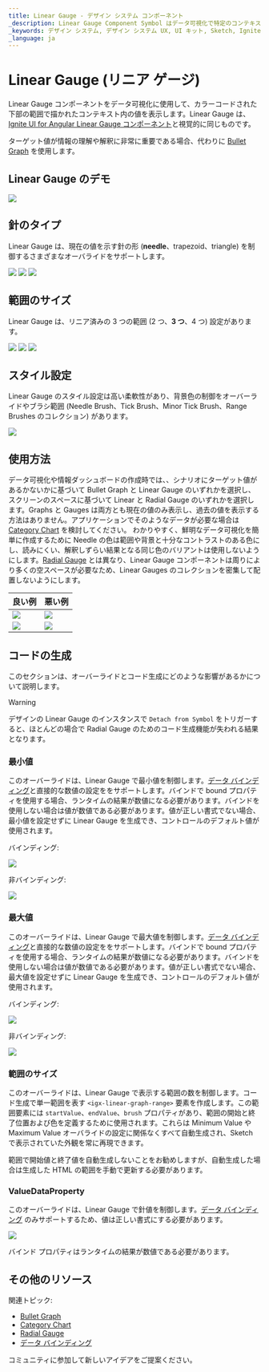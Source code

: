 ```yaml
---
title: Linear Gauge - デザイン システム コンポーネント
_description: Linear Gauge Component Symbol はデータ可視化で特定のコンテキストの値を表示します。
_keywords: デザイン システム, デザイン システム UX, UI キット, Sketch, Ignite UI for Angular, Sketch to Angular, Angular, Angular デザイン システム, Sketch からコードをエクスポート, Angular 用のデザイン キット, Sketch HTML, Sketch to HTML, Sketch UI キット
_language: ja
---
```


# Linear Gauge (リニア ゲージ)

Linear Gauge コンポーネントをデータ可視化に使用して、カラーコードされた下部の範囲で描かれたコンテキスト内の値を表示します。Linear Gauge は、[Ignite UI for Angular Linear Gauge コンポーネント](https://jp.infragistics.com/products/ignite-ui-angular/angular/components/linear-gauge.html)と視覚的に同じものです。

ターゲット値が情報の理解や解釈に非常に重要である場合、代わりに [Bullet Graph](bullet-graph.md) を使用します。

## Linear Gauge のデモ

<img class="responsive-img" src="../images/linear_gauge_three_ranges.png" srcset="../images/linear_gauge_three_ranges@2x.png 2x" />

## 針のタイプ

Linear Gauge は、現在の値を示す針の形 (**needle**、trapezoid、triangle) を制御するさまざまなオーバライドをサポートします。

<img class="responsive-img" src="../images/linear_gauge_three_ranges.png" srcset="../images/linear_gauge_three_ranges@2x.png 2x" />
<img class="responsive-img" src="../images/linear_gauge_trapezoid.png" srcset="../images/linear_gauge_trapezoid@2x.png 2x" />
<img class="responsive-img" src="../images/linear_gauge_triangle.png" srcset="../images/linear_gauge_triangle@2x.png 2x" />

## 範囲のサイズ

Linear Gauge は、リニア済みの 3 つの範囲 (2 つ、**3 つ**、4 つ) 設定があります。

<img class="responsive-img" src="../images/linear_gauge_two_ranges.png" srcset="../images/linear_gauge_two_ranges@2x.png 2x" />
<img class="responsive-img" src="../images/linear_gauge_three_ranges.png" srcset="../images/linear_gauge_three_ranges@2x.png 2x" />
<img class="responsive-img" src="../images/linear_gauge_four_ranges.png" srcset="../images/linear_gauge_four_ranges@2x.png 2x" />

## スタイル設定

Linear Gauge のスタイル設定は高い柔軟性があり、背景色の制御をオーバーライドやブラシ範囲 (Needle Brush、Tick Brush、Minor Tick Brush、Range Brushes のコレクション) があります。

<img class="responsive-img" src="../images/linear_gauge_styling.png" srcset="../images/linear_gauge_styling@2x.png 2x" />

## 使用方法

データ可視化や情報ダッシュボードの作成時では、、シナリオにターゲット値があるかないかに基づいて Bullet Graph と Linear Gauge のいずれかを選択し、スクリーンのスペースに基づいて Linear と Radial Gauge のいずれかを選択します。Graphs と Gauges は両方とも現在の値のみ表示し、過去の値を表示する方法はありません。アプリケーションでそのようなデータが必要な場合は [Category Chart](chart-category.md) を検討してください。
わかりやすく、鮮明なデータ可視化を簡単に作成するために Needle の色は範囲や背景と十分なコントラストのある色にし、読みにくい、解釈しずらい結果となる同じ色のバリアントは使用しないようにします。[Radial Gauge](radial-gauge.md) とは異なり、Linear Gauge コンポーネントは周りにより多くの空スペースが必要なため、Linear Gauges のコレクションを密集して配置しないようにします。

| 良い例                                                                                         |悪い例                                                                                          |
| ------------------------------------------------------------------------------------------ | ---------------------------------------------------------------------------------------------- |
| <img class="responsive-img" src="../images/linear_gauge_do1.png" srcset="../images/linear_gauge_do1@2x.png 2x" />|<img class="responsive-img" src="../images/linear_gauge_dont1.png" srcset="../images/linear_gauge_dont1@2x.png 2x" /> |
| <img class="responsive-img" src="../images/linear_gauge_do2.png" srcset="../images/linear_gauge_do2@2x.png 2x" />|<img class="responsive-img" src="../images/linear_gauge_dont2.png" srcset="../images/linear_gauge_dont2@2x.png 2x" /> |

## コードの生成

このセクションは、オーバーライドとコード生成にどのような影響があるかについて説明します。

> [!WARNING]
> デザインの  Linear Gauge のインスタンスで `Detach from Symbol` をトリガーすると、ほとんどの場合で Radial Gauge のためのコード生成機能が失われる結果となります。

### 最小値

このオーバーライドは、Linear Gauge で最小値を制御します。[データ バインディング](../codegen/data-binding.md)と直接的な数値の設定ををサポートします。バインドで bound プロパティを使用する場合、ランタイムの結果が数値になる必要があります。バインドを使用しない場合は値が数値である必要があります。値が正しい書式でない場合、最小値を設定せずに Linear Gauge を生成でき、コントロールのデフォルト値が使用されます。

バインディング:

<img class="responsive-img" src="../images/linear_gauge_bind_min.png"/>

非バインディング:

<img class="responsive-img" src="../images/linear_gauge_nobind_min.png"/>

### 最大値

このオーバーライドは、Linear Gauge で最大値を制御します。[データ バインディング](../codegen/data-binding.md)と直接的な数値の設定ををサポートします。バインドで bound プロパティを使用する場合、ランタイムの結果が数値になる必要があります。バインドを使用しない場合は値が数値である必要があります。値が正しい書式でない場合、最大値を設定せずに Linear Gauge を生成でき、コントロールのデフォルト値が使用されます。

バインディング:

<img class="responsive-img" src="../images/linear_gauge_bind_max.png"/>

非バインディング:

<img class="responsive-img" src="../images/linear_gauge_nobind_max.png"/>

### 範囲のサイズ

このオーバーライドは、Linear Gauge で表示する範囲の数を制御します。コード生成で単一範囲を表す `<igx-linear-graph-range>` 要素を作成します。この範囲要素には `startValue`、`endValue`、`brush` プロパティがあり、範囲の開始と終了位置および色を定義するために使用されます。これらは Minimum Value や Maximum Value オーバライドの設定に関係なくすべて自動生成され、Sketch で表示されていた外観を常に再現できます。

範囲で開始値と終了値を自動生成しないことをお勧めしますが、自動生成した場合は生成した HTML の範囲を手動で更新する必要があります。

### ValueDataProperty

このオーバーライドは、Linear Gauge で針値を制御します。[データ バインディング](../codegen/data-binding.md) のみサポートするため、値は正しい書式にする必要があります。

<img class="responsive-img" src="../images/linear_gauge_valueprop.png"/>

バインド プロパティはランタイムの結果が数値である必要があります。

## その他のリソース

関連トピック:

- [Bullet Graph](bullet-graph.md)
- [Category Chart](chart-category.md)
- [Radial Gauge](radial-gauge.md)
- [データ バインディング](../codegen/data-binding.md)
  <div class="divider--half"></div>

コミュニティに参加して新しいアイデアをご提案ください。


